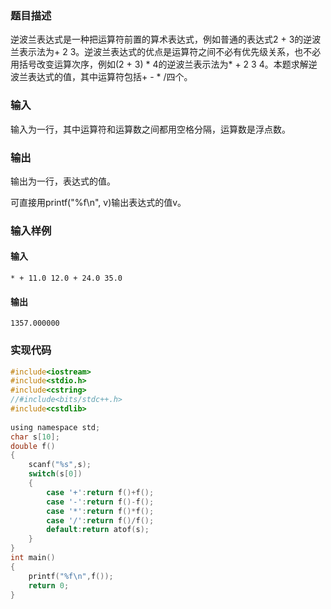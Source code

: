 
### 题目描述

逆波兰表达式是一种把运算符前置的算术表达式，例如普通的表达式2 + 3的逆波兰表示法为+ 2 3。逆波兰表达式的优点是运算符之间不必有优先级关系，也不必用括号改变运算次序，例如(2 + 3) * 4的逆波兰表示法为* + 2 3 4。本题求解逆波兰表达式的值，其中运算符包括+ - * /四个。

### 输入

输入为一行，其中运算符和运算数之间都用空格分隔，运算数是浮点数。

### 输出

输出为一行，表达式的值。

可直接用printf("%f\n", v)输出表达式的值v。

### 输入样例

#### 输入

```
* + 11.0 12.0 + 24.0 35.0
```

#### 输出

```
1357.000000
```

### 实现代码

```c
#include<iostream>
#include<stdio.h>
#include<cstring>
//#include<bits/stdc++.h>
#include<cstdlib>
 
using namespace std;
char s[10];
double f()
{
    scanf("%s",s);
    switch(s[0])
    {
        case '+':return f()+f();
        case '-':return f()-f();
        case '*':return f()*f();
        case '/':return f()/f();
        default:return atof(s);
    }
}
int main()
{
    printf("%f\n",f());
    return 0;
}
```